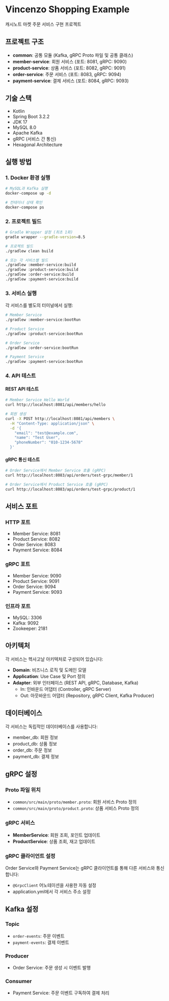 # Vincenzo Shopping Example

캐시노트 마켓 주문 서비스 구현 프로젝트

## 프로젝트 구조

- **common**: 공통 모듈 (Kafka, gRPC Proto 파일 및 공통 클래스)
- **member-service**: 회원 서비스 (포트: 8081, gRPC: 9090)
- **product-service**: 상품 서비스 (포트: 8082, gRPC: 9091)
- **order-service**: 주문 서비스 (포트: 8083, gRPC: 9094)
- **payment-service**: 결제 서비스 (포트: 8084, gRPC: 9093)

## 기술 스택

- Kotlin
- Spring Boot 3.2.2
- JDK 17
- MySQL 8.0
- Apache Kafka
- gRPC (서비스 간 통신)
- Hexagonal Architecture

## 실행 방법

### 1. Docker 환경 실행

```bash
# MySQL과 Kafka 실행
docker-compose up -d

# 컨테이너 상태 확인
docker-compose ps
```

### 2. 프로젝트 빌드

```bash
# Gradle Wrapper 설정 (최초 1회)
gradle wrapper --gradle-version=8.5

# 프로젝트 빌드
./gradlew clean build

# 또는 각 서비스별 빌드
./gradlew :member-service:build
./gradlew :product-service:build
./gradlew :order-service:build
./gradlew :payment-service:build
```

### 3. 서비스 실행

각 서비스를 별도의 터미널에서 실행:

```bash
# Member Service
./gradlew :member-service:bootRun

# Product Service
./gradlew :product-service:bootRun

# Order Service
./gradlew :order-service:bootRun

# Payment Service
./gradlew :payment-service:bootRun
```

### 4. API 테스트

#### REST API 테스트
```bash
# Member Service Hello World
curl http://localhost:8081/api/members/hello

# 회원 생성
curl -X POST http://localhost:8081/api/members \
  -H "Content-Type: application/json" \
  -d '{
    "email": "test@example.com",
    "name": "Test User",
    "phoneNumber": "010-1234-5678"
  }'
```

#### gRPC 통신 테스트
```bash
# Order Service에서 Member Service 호출 (gRPC)
curl http://localhost:8083/api/orders/test-grpc/member/1

# Order Service에서 Product Service 호출 (gRPC)
curl http://localhost:8083/api/orders/test-grpc/product/1
```

## 서비스 포트

### HTTP 포트
- Member Service: 8081
- Product Service: 8082
- Order Service: 8083
- Payment Service: 8084

### gRPC 포트
- Member Service: 9090
- Product Service: 9091
- Order Service: 9094
- Payment Service: 9093

### 인프라 포트
- MySQL: 3306
- Kafka: 9092
- Zookeeper: 2181

## 아키텍처

각 서비스는 헥사고날 아키텍처로 구성되어 있습니다:

- **Domain**: 비즈니스 로직 및 도메인 모델
- **Application**: Use Case 및 Port 정의
- **Adapter**: 외부 인터페이스 (REST API, gRPC, Database, Kafka)
  - In: 인바운드 어댑터 (Controller, gRPC Server)
  - Out: 아웃바운드 어댑터 (Repository, gRPC Client, Kafka Producer)

## 데이터베이스

각 서비스는 독립적인 데이터베이스를 사용합니다:
- member_db: 회원 정보
- product_db: 상품 정보
- order_db: 주문 정보
- payment_db: 결제 정보

## gRPC 설정

### Proto 파일 위치
- `common/src/main/proto/member.proto`: 회원 서비스 Proto 정의
- `common/src/main/proto/product.proto`: 상품 서비스 Proto 정의

### gRPC 서비스
- **MemberService**: 회원 조회, 포인트 업데이트
- **ProductService**: 상품 조회, 재고 업데이트

### gRPC 클라이언트 설정
Order Service와 Payment Service는 gRPC 클라이언트를 통해 다른 서비스와 통신합니다:
- `@GrpcClient` 어노테이션을 사용한 자동 설정
- application.yml에서 각 서비스 주소 설정

## Kafka 설정

### Topic
- `order-events`: 주문 이벤트
- `payment-events`: 결제 이벤트

### Producer
- Order Service: 주문 생성 시 이벤트 발행

### Consumer  
- Payment Service: 주문 이벤트 구독하여 결제 처리
